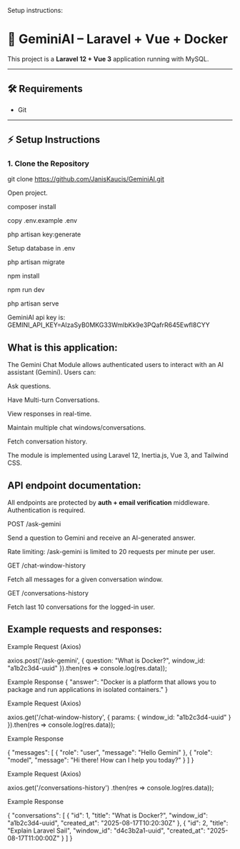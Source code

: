 Setup instructions:
# 🚀 GeminiAI – Laravel + Vue + Docker

This project is a **Laravel 12 + Vue 3** application running with MySQL.

---

## 🛠 Requirements
- Git

---

## ⚡ Setup Instructions

### 1. Clone the Repository

git clone https://github.com/JanisKaucis/GeminiAI.git

Open project.

composer install

copy .env.example .env

php artisan key:generate

Setup database in .env

php artisan migrate

npm install

npm run dev

php artisan serve

GeminiAI api key is:
GEMINI_API_KEY=AIzaSyB0MKG33WmlbKk9e3PQafrR645EwfI8CYY

## What is this application:

The Gemini Chat Module allows authenticated users to interact with an AI assistant (Gemini). Users can:

Ask questions.

Have Multi-turn Conversations.

View responses in real-time.

Maintain multiple chat windows/conversations.

Fetch conversation history.

The module is implemented using Laravel 12, Inertia.js, Vue 3, and Tailwind CSS.

## API endpoint documentation:

All endpoints are protected by **auth + email verification** middleware.  
Authentication is required.

POST /ask-gemini  

Send a question to Gemini and receive an AI-generated answer.  

Rate limiting: /ask-gemini is limited to 20 requests per minute per user.

GET /chat-window-history

Fetch all messages for a given conversation window.

GET /conversations-history

Fetch last 10 conversations for the logged-in user.


## Example requests and responses:

Example Request (Axios)

axios.post('/ask-gemini', {
  question: "What is Docker?",
  window_id: "a1b2c3d4-uuid"
}).then(res => console.log(res.data));

Example Response
{
  "answer": "Docker is a platform that allows you to package and run applications in isolated containers."
}

Example Request (Axios)

axios.get('/chat-window-history', {
  params: { window_id: "a1b2c3d4-uuid" }
}).then(res => console.log(res.data));

Example Response

{
  "messages": [
    {
      "role": "user",
      "message": "Hello Gemini"
    },
    {
      "role": "model",
      "message": "Hi there! How can I help you today?"
    }
  ]
}

Example Request (Axios)

axios.get('/conversations-history')
  .then(res => console.log(res.data));

Example Response

{
  "conversations": [
    {
      "id": 1,
      "title": "What is Docker?",
      "window_id": "a1b2c3d4-uuid",
      "created_at": "2025-08-17T10:20:30Z"
    },
    {
      "id": 2,
      "title": "Explain Laravel Sail",
      "window_id": "d4c3b2a1-uuid",
      "created_at": "2025-08-17T11:00:00Z"
    }
  ]
}
